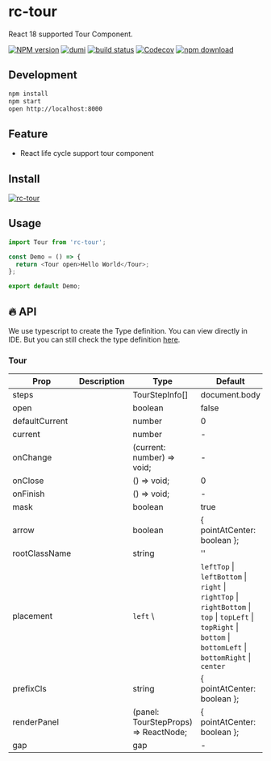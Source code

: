 # rc-tour

React 18 supported Tour Component.

[![NPM version][npm-image]][npm-url] [![dumi](https://img.shields.io/badge/docs%20by-dumi-blue?style=flat-square)](https://github.com/umijs/dumi) [![build status][github-actions-image]][github-actions-url] [![Codecov][codecov-image]][codecov-url] [![npm download][download-image]][download-url]

[npm-image]: http://img.shields.io/npm/v/rc-tour.svg?style=flat-square
[npm-url]: http://npmjs.org/package/rc-tour
[github-actions-image]: https://github.com/react-component/tour/workflows/CI/badge.svg
[github-actions-url]: https://github.com/react-component/tour/actions
[codecov-image]: https://img.shields.io/codecov/c/github/react-component/tour/master.svg?style=flat-square
[codecov-url]: https://codecov.io/gh/react-component/tour/branch/master
[download-image]: https://img.shields.io/npm/dm/rc-tour.svg?style=flat-square
[download-url]: https://npmjs.org/package/rc-tour

## Development

```bash
npm install
npm start
open http://localhost:8000
```

## Feature

- React life cycle support tour component

## Install

[![rc-tour](https://nodei.co/npm/rc-tour.png)](https://npmjs.org/package/rc-tour)

## Usage

```js | pure
import Tour from 'rc-tour';

const Demo = () => {
  return <Tour open>Hello World</Tour>;
};

export default Demo;
```

## 🔥 API

We use typescript to create the Type definition. You can view directly in IDE. But you can still check the type definition [here](https://github.com/react-component/tour/blob/master/src/interface.ts).

### Tour

| Prop     | Description                       | Type                                 | Default                    |
|----------|-----------------------------------|--------------------------------------|----------------------------|
| steps    |  | TourStepInfo[]                       | document.body              |
| open     |                    | boolean                              | false                      |
| defaultCurrent |       | number                               | 0                          |
| current |                                   | number                               | -                          |
| onChange |                                   | (current: number) => void;           | -                          |
| onClose |                                   | () => void;                          | 0                          |
| onFinish |                                   | () => void;                          | -                          |
| mask |                                   | boolean                              | true                       |
| arrow |                                   | boolean                              | { pointAtCenter: boolean }; | true          |
| rootClassName |                                   | string                               | ''                         |
| placement |                               | `left` \                             |  `leftTop` \| `leftBottom` \| `right` \| `rightTop` \| `rightBottom` \| `top`  \| `topLeft` \| `topRight` \| `bottom`  \| `bottomLeft` \| `bottomRight`  \| `center`   | ''                          |
| prefixCls |                                   | string                               | { pointAtCenter: boolean }; | true          |
| renderPanel |                                   | (panel: TourStepProps) => ReactNode; | { pointAtCenter: boolean }; | true          |
| gap |                                   | gap                                  | -                          | true          |